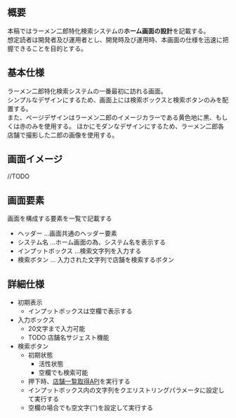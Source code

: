 ## 概要
本稿ではラーメン二郎特化検索システムの**ホーム画面の設計**を記載する。  
想定読者は開発者及び運用者とし、開発時及び運用時、本画面の仕様を迅速に把握できることを目的とする。

## 基本仕様
ラーメン二郎特化検索システムの一番最初に訪れる画面。  
シンプルなデザインにするため、画面上には検索ボックスと検索ボタンのみを配置する。  
また、ページデザインはラーメン二郎のイメージカラーである黄色地に黒、もしくは赤のみを使用する。
ほかにモダンなデザインにするため、ラーメン二郎各店舗で撮影した二郎の画像を使用する。  

## 画面イメージ
//TODO

## 画面要素
画面を構成する要素を一覧で記載する  
- ヘッダー ...画面共通のヘッダー要素
- システム名 ...ホーム画面の為、システム名を表示する
- インプットボックス ...検索文字列を入力する
- 検索ボタン ... 入力された文字列で店舗を検索するボタン 

## 詳細仕様
- 初期表示
  - インプットボックスは空欄で表示する
- 入力ボックス
  - 20文字まで入力可能
  - TODO 店舗名サジェスト機能
- 検索ボタン
  - 初期状態
    - 活性状態
    - 空欄でも検索可能
  - 押下時、[店舗一覧取得API](../../I／F設計/API/店舗一覧取得API)を実行する
  - インプットボックス内の文字列をクエリストリングパラメータに設定して実行する
  - 空欄の場合でも空文字('')を設定して実行する  